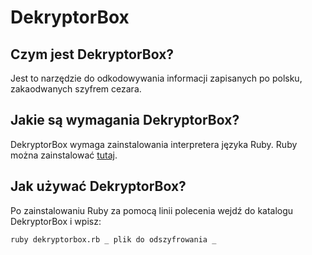 # DekryptorBox
## Czym jest DekryptorBox?
Jest to narzędzie do odkodowywania informacji zapisanych po polsku, 
zakaodwanych szyfrem cezara.
## Jakie są wymagania DekryptorBox?
DekryptorBox wymaga zainstalowania interpretera języka Ruby. 
Ruby można zainstalować [tutaj](https://www.ruby-lang.org/en/downloads/).
## Jak używać DekryptorBox?
Po zainstalowaniu Ruby za pomocą linii polecenia wejdź do katalogu 
DekryptorBox i wpisz:
```
ruby dekryptorbox.rb _ plik do odszyfrowania _
```
